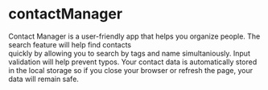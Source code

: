 # contactManager
Contact Manager is a user-friendly app that helps you organize people. The search feature will help find contacts  
quickly by allowing you to search by tags and name simultaniously. Input validation will help prevent typos. Your contact data 
is automatically stored in the local storage so if you close your browser or refresh the page, your data will remain safe.
